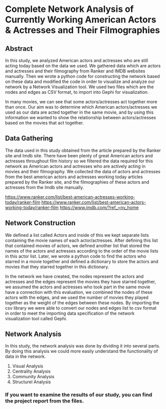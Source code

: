 # Complete Network Analysis of Currently Working American Actors & Actresses and Their Filmographies

## Abstract

In this study, we analyzed American actors and actresses who are still acting today based on the data we used. We gathered data which are actors and actresses and their filmography from Ranker and IMDB websites manually. Then we wrote a python code for constructing the network based on these data and modified the code in order to visualize and analyze our network by a Network Visualization tool. We used two files which are the nodes and edges as CSV format, to import into Gephi for visualization.

In many movies, we can see that some actors/actresses act together more than once. Our aim was to determine which American actors/actresses we used as our data are acted together in the same movie, and by using this information we wanted to show the relationship between actors/actresses based on the movies that act together.

## Data Gathering

The data used in this study obtained from the article prepared by the Ranker site and Imdb site. There have been plenty of great American actors and actresses throughout film history so we filtered the data required for this network as American actors and actresses who are actively acting in movies and their filmography.
We collected the data of actors and actresses from the best american actors and actresses working today articles prepared by the Ranker site, and the filmographies of these actors and actresses from the Imdb site manually.

https://www.ranker.com/list/best-american-actresses-working-today/ranker-film
https://www.ranker.com/list/best-american-actors-working-today/ranker-film
https://www.imdb.com/?ref_=nv_home

## Network Construction

We defined a list called Actors and inside of this we kept separate lists containing the movie names of each actor/actresses. After defining this list that contained movies of actors, we defined another list that stored the names of the actors and actresses according to the order of the movie lists in this actor list. Later, we wrote a python code to find the actors who starred in a movie together and defined a dictionary to store the actors and movies that they starred together in this dictionary. 

In the network we have created, the nodes represent the actors and actresses and the edges represent the movies they have starred together, we assumed the actors and actresses who took part in the same movie have a connection with this evaluation, we combined the nodes of these actors with the edges, and we used the number of movies they played together as the weight of the edges between these nodes. By importing the csv library we were able to convert our nodes and edges list to csv format in order to meet the importing data specification of the network visualization tool called Gephi. 

## Network Analysis

In this study, the network analysis was done by dividing it into several parts. By doing this analysis we could more easily understand the functionality of data in the network.

1. Visual Analysis
2. Centrality Analysis
3. Community Analysis
4. Structurel Analysis

 ### If you want to examine the results of our study, you can find the project report from the files.

